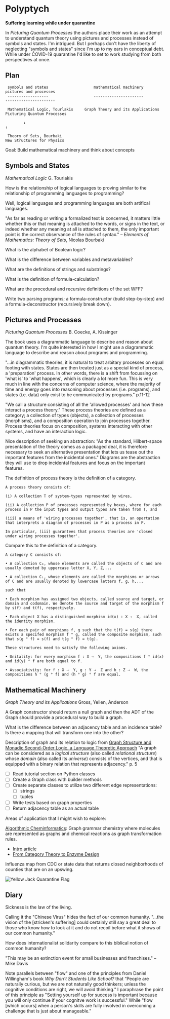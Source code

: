# Polyptych

**Suffering learning while under quarantine**

In _Picturing Quantum Processes_ the authors place their work as an attempt to understand quantum theory using pictures and processes instead of symbols and states. I'm intrigued. But I perhaps don't have the liberty of neglecting "symbols and states" since I'm up to my ears in conceptual debt. While under COVID-19 quarantine I'd like to set to work studying from both perspectives at once.

## Plan

```
 symbols and states                    mathematical machinery            pictures and processes
 ------------------                    ----------------------            ----------------------

 Mathematical Logic, Tourlakis     Graph Theory and its Applications     Picturing Quantum Processes

        ↓                                                                           ↓

 Theory of Sets, Bourbaki                                                New Structures for Physics

```

Goal: Build mathematical machinery and think about concepts

## Symbols and States

_Mathematical Logic_ G. Tourlakis

How is the relationship of logical languages to proving similar to the relationship of programming languages to programming?

Well, logical languages and programming languages are both artifical languages.

"As far as reading or writing a formalized text is concerned, it matters little whether this or that meaning is attached to the words, or signs in the text, or indeed whether any meaning at all is attached to them, the only important point is the correct observance of the rules of syntax." – _Elements of Mathematics: Theory of Sets_, Nicolas Bourbaki

What is the alphabet of Boolean logic?

What is the difference between variables and metavariables?

What are the definitions of strings and substrings?

What is the definition of formula-calculation?

What are the procedural and recursive definitions of the set WFF?

Write two parsing programs; a formula-constructor (build step-by-step) and a formula-deconstructor (recursively break down).

## Pictures and Processes

_Picturing Quantum Processes_ B. Coecke, A. Kissinger

The book uses a diagrammatic language to describe and reason about quantum theory. I'm quite interested in how I might use a diagrammatic language to describe and reason about programs and programming.

"...in diagrammatic theories, it is natural to treat arbitary processes on equal footing with states. States are then treated just as a special kind of process, a 'preparation' process. In other words, there is a shift from focussing on 'what is' to 'what happens', which is clearly a lot more fun. This is very much in line with the concerns of computer science, where the majority of time and energy goes into reasoning about processes (i.e. programs), and states (i.e. data) only exist to be communicated by programs." p.11-12

"We call a structure consisting of all the 'allowed processes' and how these interact a process theory." These process theories are defined as a category; a collection of types (objects), a collection of processes (morphisms), and a composition operation to join processes together. Process theories focus on composition, systems interacting with other systems, and have an interaction logic.

Nice description of seeking an abstraction: "As the standard, Hilbert-space presentation of the theory comes as a packaged deal, it is therefore necessary to seek an alternative presentation that lets us tease out the important features from the incidental ones." Diagrams are the abstraction they will use to drop incidental features and focus on the important features.

The definition of process theory is the definition of a category.

```
A process theory consists of:

(i) A collection T of system-types represented by wires,

(ii) A collection P of processes represented by boxes, where for each process in P the input types and output types are taken from T, and

(iii) a means of 'wiring processes together', that is, an opertation that interprets a diagram of processes in P as a process in P.

In particular, (iii) guarantees that process theories are 'closed under wiring processes together'.
```

Compare this to the definition of a category.

```
A category C consists of:

• A collection C₀, whose elements are called the objects of C and are usually denoted by uppercase letter X, Y, Z,...

• A collection C₁, whose elements are called the morphisms or arrows of C and are usually denoted by lowercase letters f, g, h,...

such that

• Each morphism has assigned two objects, called source and target, or domain and codomain. We denote the source and target of the morphism f by s(f) and t(f), respectively.

• Each object X has a distinguished morphism id(x) : X →  X, called the identity morphism.

• For each pair of morphisms f, g such that the t(f) = s(g) there exists a specifed morphism f ° g, called the composite morphism, such that s(g ° f) = s(f) and t(g ° f) = t(g).

These structures need to satisfy the following axioms.

• Unitality: for every morphism f : X →  Y, the compositions f ° id(x) and id(y) ° f are both equal to f.

• Associativity: for f : X →  Y, g : Y →  Z and h : Z →  W, the compositions h ° (g ° f) and (h ° g) ° f are equal.
```

## Mathematical Machinery

_Graph Theory and its Applications_ Gross, Yellen, Anderson

A Graph constructor should return a null graph and then the ADT of the Graph should provide a procedural way to build a graph.

What is the difference between an adjacency table and an incidence table? Is there a mapping that will transform one into the other?

Description of graph and its relation to logic from [Graph Structure and Monadic Second-Order Logic, a Language Theoretic Approach](https://hal.archives-ouvertes.fr/hal-00646514/document) "A graph can be considered as a _logical structure_ (also called _relational structure_) whose _domain_ (also called its _universe_) consists of the vertices, and that is equipped with a binary relation that represents adjacency." p. 5

- [ ] Read tutorial section on Python classes
- [ ] Create a Graph class with builder methods
- [ ] Create separate classes to utilize two different edge representations:
     - [ ] strings
     - [ ] tuples
- [ ] Write tests based on graph properties
- [ ] Return adjacency table as an actual table

Areas of application that I might wish to explore:

[Algorithmic Cheminformatics](https://cheminf.imada.sdu.dk/): Graph grammar chemistry where molecules are represented as graphs and chemical reactions as graph transformation rules.

* [Intro article](https://royalsocietypublishing.org/doi/pdf/10.1098/rsta.2016.0354)
* [From Category Theory to Enzyme Design](https://cheminf.imada.sdu.dk/novo-synergy/)

Influenza map from CDC or state data that returns closed neighborhoods of counties that are on an upswing.

![Yellow Jack Quarantine Flag](https://pbs.twimg.com/media/DkUciO0W0AAmkHM?format=jpg&name=240x240)

## Diary

Sickness is the law of the living.

Calling it the "Chinese Virus" hides the fact of our common humanity. "...the vision of the [stricken's suffering] could certainly still say a great deal to those who know how to look at it and do not recoil before what it shows of our common humanity."

How does internationalist solidarity compare to this biblical notion of common humanity?

"This may be an extinction event for small businesses and franchises." – Mike Davis

Note parallels between "flow" and one of the principles from Daniel Willingham's book _Why Don't Students Like School?_ that “People are naturally curious, but we are not naturally good thinkers; unless the cognitive conditions are right, we will avoid thinking.” I paraphrase the point of this principle as "Setting yourself up for success is important because you will only continue if your cognitve work is successful." While "flow [which occurs] when a person's skills are fully involved in overcoming a challenge that is just about manageable."
